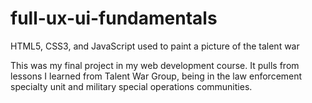 # full-ux-ui-fundamentals
HTML5, CSS3, and JavaScript used to paint a picture of the talent war

This was my final project in my web development course.
It pulls from lessons I learned from Talent War Group, 
being in the law enforcement specialty unit and military 
special operations communities.
